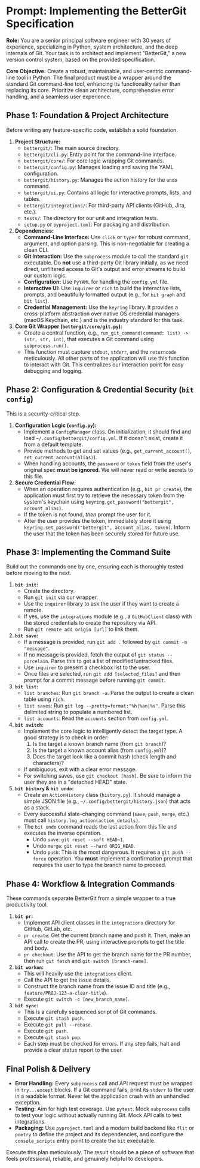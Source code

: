 # Prompt: Implementing the BetterGit Specification

**Role:** You are a senior principal software engineer with 30 years of experience, specializing in Python, system architecture, and the deep internals of Git. Your task is to architect and implement "BetterGit," a new version control system, based on the provided specification.

**Core Objective:** Create a robust, maintainable, and user-centric command-line tool in Python. The final product must be a wrapper around the standard Git command-line tool, enhancing its functionality rather than replacing its core. Prioritize clean architecture, comprehensive error handling, and a seamless user experience.

## Phase 1: Foundation & Project Architecture

Before writing any feature-specific code, establish a solid foundation.

1. **Project Structure:**
    - `bettergit/`: The main source directory.
    - `bettergit/cli.py`: Entry point for the command-line interface.
    - `bettergit/core/`: For core logic wrapping Git commands.
    - `bettergit/config.py`: Manages loading and saving the YAML configuration.
    - `bettergit/history.py`: Manages the action history for the `undo` command.
    - `bettergit/ui.py`: Contains all logic for interactive prompts, lists, and tables.
    - `bettergit/integrations/`: For third-party API clients (GitHub, Jira, etc.).
    - `tests/`: The directory for our unit and integration tests.
    - `setup.py` or `pyproject.toml`: For packaging and distribution.
2. **Dependencies:**
    - **Command-Line Interface:** Use `click` or `typer` for robust command, argument, and option parsing. This is non-negotiable for creating a clean CLI.
    - **Git Interaction:** Use the `subprocess` module to call the standard `git` executable. Do **not** use a third-party Git library initially, as we need direct, unfiltered access to Git's output and error streams to build our custom logic.
    - **Configuration:** Use `PyYAML` for handling the `config.yml` file.
    - **Interactive UI:** Use `inquirer` or `rich` to build the interactive lists, prompts, and beautifully formatted output (e.g., for `bit graph` and `bit list`).
    - **Credential Management:** Use the `keyring` library. It provides a cross-platform abstraction over native OS credential managers (macOS Keychain, etc.) and is the industry standard for this task.
3. **Core Git Wrapper (`bettergit/core/git.py`):**
    - Create a central function, e.g., `run_git_command(command: list) -> (str, str, int)`, that executes a Git command using `subprocess.run()`.
    - This function must capture `stdout`, `stderr`, and the `returncode` meticulously. All other parts of the application will use this function to interact with Git. This centralizes our interaction point for easy debugging and logging.

## Phase 2: Configuration & Credential Security (`bit config`)

This is a security-critical step.

1. **Configuration Logic (`config.py`):**
    - Implement a `ConfigManager` class. On initialization, it should find and load `~/.config/bettergit/config.yml`. If it doesn't exist, create it from a default template.
    - Provide methods to get and set values (e.g., `get_current_account()`, `set_current_account(alias)`).
    - When handling accounts, the `password` or `token` field from the user's original spec **must be ignored**. We will never read or write secrets to this file.
2. **Secure Credential Flow:**
    - When an operation requires authentication (e.g., `bit pr create`), the application must first try to retrieve the necessary token from the system's keychain using `keyring.get_password("bettergit", account_alias)`.
    - If the token is not found, *then* prompt the user for it.
    - After the user provides the token, immediately store it using `keyring.set_password("bettergit", account_alias, token)`. Inform the user that the token has been securely stored for future use.

## Phase 3: Implementing the Command Suite

Build out the commands one by one, ensuring each is thoroughly tested before moving to the next.

1. **`bit init`:**
    - Create the directory.
    - Run `git init` via our wrapper.
    - Use the `inquirer` library to ask the user if they want to create a remote.
    - If yes, use the `integrations` module (e.g., a `GitHubClient` class) with the stored credentials to create the repository via API.
    - Run `git remote add origin [url]` to link them.
2. **`bit save`:**
    - If a message is provided, run `git add .` followed by `git commit -m "message"`.
    - If no message is provided, fetch the output of `git status --porcelain`. Parse this to get a list of modified/untracked files.
    - Use `inquirer` to present a checkbox list to the user.
    - Once files are selected, run `git add [selected_files]` and then prompt for a commit message before running `git commit`.
3. **`bit list`:**
    - `list branches`: Run `git branch -a`. Parse the output to create a clean table using `rich`.
    - `list saves`: Run `git log --pretty=format:"%h|%an|%s"`. Parse this delimited string to populate a numbered list.
    - `list accounts`: Read the `accounts` section from `config.yml`.
4. **`bit switch`:**
    - Implement the core logic to intelligently detect the target type. A good strategy is to check in order:
        1. Is the target a known branch name (from `git branch`)?
        2. Is the target a known account alias (from `config.yml`)?
        3. Does the target look like a commit hash (check length and characters)?
    - If ambiguous, exit with a clear error message.
    - For switching saves, use `git checkout [hash]`. Be sure to inform the user they are in a "detached HEAD" state.
5. **`bit history` & `bit undo`:**
    - Create an `ActionHistory` class (`history.py`). It should manage a simple JSON file (e.g., `~/.config/bettergit/history.json`) that acts as a stack.
    - Every successful state-changing command (`save`, `push`, `merge`, etc.) must call `history.log_action(action_details)`.
    - The `bit undo` command reads the last action from this file and executes the inverse operation.
        - Undo `save`: `git reset --soft HEAD~1`.
        - Undo `merge`: `git reset --hard ORIG_HEAD`.
        - Undo `push`: This is the most dangerous. It requires a `git push --force` operation. You **must** implement a confirmation prompt that requires the user to type the branch name to proceed.

## Phase 4: Workflow & Integration Commands

These commands separate BetterGit from a simple wrapper to a true productivity tool.

1. **`bit pr`:**
    - Implement API client classes in the `integrations` directory for GitHub, GitLab, etc.
    - `pr create`: Get the current branch name and push it. Then, make an API call to create the PR, using interactive prompts to get the title and body.
    - `pr checkout`: Use the API to get the branch name for the PR number, then run `git fetch` and `git switch [branch-name]`.
2. **`bit workon`:**
    - This will heavily use the `integrations` client.
    - Call the API to get the issue details.
    - Construct the branch name from the issue ID and title (e.g., `feature/PROJ-123-a-clear-title`).
    - Execute `git switch -c [new_branch_name]`.
3. **`bit sync`:**
    - This is a carefully sequenced script of Git commands.
    - Execute `git stash push`.
    - Execute `git pull --rebase`.
    - Execute `git push`.
    - Execute `git stash pop`.
    - Each step must be checked for errors. If any step fails, halt and provide a clear status report to the user.

## Final Polish & Delivery

- **Error Handling:** Every `subprocess` call and API request must be wrapped in `try...except` blocks. If a Git command fails, print its `stderr` to the user in a readable format. Never let the application crash with an unhandled exception.
- **Testing:** Aim for high test coverage. Use `pytest`. Mock `subprocess` calls to test your logic without actually running Git. Mock API calls to test integrations.
- **Packaging:** Use `pyproject.toml` and a modern build backend like `flit` or `poetry` to define the project and its dependencies, and configure the `console_scripts` entry point to create the `bit` executable.

Execute this plan meticulously. The result should be a piece of software that feels professional, reliable, and genuinely helpful to developers.